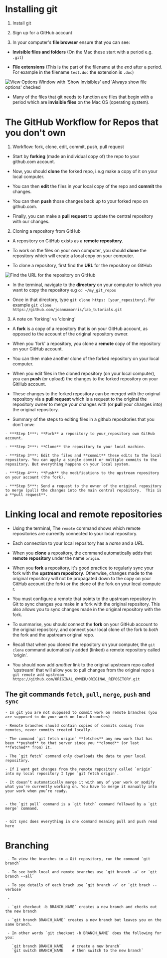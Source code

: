 # Installing  git

1. Install git

2. Sign up for a GitHub account

3. In your computer's **file browser** ensure that you can see:
  - **Invisible files and folders** (On the Mac these start with a period e.g. `.git`)

  - **File extensions** (This is the part of the filename at the *end* after a period. For example in the filename `test.doc`  the extension is `.doc`)

  ![View Options Window with 'Show Invisibles' and 'Always show file options' checked](Images/invisible_files.png)

  - Many of the files that git needs to function are files that begin with a period which are **invisible files** on the Mac OS (operating system).

# The GitHub Workflow for Repos that you don't own

1. Workflow:  fork, clone, edit, commit, push, pull request

  - Start by **forking** (made an individual copy of) the  repo to your github.com account.

  - Now, you should **clone** the forked repo, i.e.g make a copy of it on your local computer.

  - You can then **edit** the files in your local copy of the repo and **commit** the changes.

  - You can then **push** those changes back up to your forked repo on github.com.

  - Finally, you can make a **pull request**
to update the central repository with our changes.


2. Cloning a repository from GitHub

  - A repository on GitHub exists as a **remote repository**.

  - To work on the files on your own computer, you should **clone** the repository which will create a local copy on your computer.  

  - To clone a repository, first find the **URL** for the repository on GitHub

  ![Find the URL for the repository on GitHub](Images/git-url.png)

  - In the terminal, navigate to the **directory** on your computer to which you want to  copy the repository e.g `cd ~/my_git_repos`

  - Once in that directory,  type `git clone https: [your_repository]`.  For example `git clone https://github.com/joannamorris/lab_tutorials.git`


3. A note on 'forking' vs 'cloning'

  - A **fork** is a copy of a repository that is on your GitHub account, as opposed to the account of the original repository owner.

  - When you 'fork' a repository, you clone a **remote** copy of the repository on your GitHub account.

  - You can then make another clone of the forked repository on your local computer.

  - When you edit files in the cloned repository  (on your local computer), you can **push** (or upload) the changes to the forked repository on your GitHub account.

  - These changes to the forked repository can be merged with the original repository via a **pull request** which is a request to the original the repository owner to merge your changes with (or **pull** your changes into) the original repository.


   - Summary of the steps to editing files in a github repositories that you don't onw:

    - ***Step 1***: **Fork** a repository to your_repository own GitHub account.

    - ***Step 2***: **Clone** the repository to your local machine.

    - ***Step 3***: Edit the files and **commit** these edits to the local repository. You can apply a single commit or multiple commits to the repository. But everything happens on your local system.

    - ***Step 4***: **Push** the modifications to the upstream repository on your account (the fork).

    - ***Step 5***: Send a request to the owner of the original repository to merge (pull) the changes into the main central repository.  This is a **pull request**.

# Linking local and remote repositories

   - Using the terminal, The `remote` command shows which remote repositories are currently connected to your local repository.

   - Each connection to your local repository has a *name* and a *URL*.

  - When you **clone** a repository, the command automatically adds that **remote repository** under the name `origin`.

  - When you **fork** a repository,  it's good practice to regularly sync your fork with the **upstream repository**. Otherwise, changes made to the original repository will not be propagated down to the copy on your GitHub account (the fork) or the clone of the fork on your local compute   r.

  - You must configure a remote that points to the upstream repository in Git to sync changes you make in a fork with the original repository. This also allows you to sync changes made in the original repository with the fork.

  - To summarise, you should connect the **fork** on your GitHub account to the original repository, and connect your local clone of the fork to *both* the fork and the upstream original repo.

  - Recall that when you cloned the repository on your computer, the `git clone` command automatically added (linked) a remote repository called 'origin'.

  - You should now add  *another* link to the original upstream repo called 'upstream' that will allow you to pull changes from the original repo
`$ git remote add upstream https://github.com/ORIGINAL_OWNER/ORIGINAL_REPOSITORY.git`



## The git commands `fetch`, `pull`, `merge`, `push` and `sync`

    - In git you are not supposed to commit work on remote branches (you are supposed to do your work on local branches)

    - Remote branches should contain copies of commits coming from remotes, never commits created locally.

    - The command `git fetch origin` **fetches** any new work that has been **pushed** to that server since you **cloned** (or last **fetched** from) it.

    - The `git fetch` command only downloads the data to your local repository.

    - If I want get changes from the remote repository called `origin` into my local repository I type `git fetch origin`.

    - It doesn’t automatically merge it with any of your work or modify what you’re currently working on. You have to merge it manually into your work when you’re ready.


    - the `git pull` command is a `git fetch` command followed by a `git merge` command.


    - Git sync does everything in one command meaning pull and push read here

# Branching

     - To view the branches in a Git repository, run the command `git branch`

     - To see both local and remote branches use `git branch -a` or `git branch --all`

     - To see details of each brach use `git branch -v` or `git brach --verbose`

     -

     - `git checkout -b BRANCH_NAME` creates a new branch and checks out the new branch

     - `git branch BRANCH_NAME` creates a new branch but leaves you on the same branch.

     - In other words `git checkout -b BRANCH_NAME` does the following for you:

       `git branch BRANCH_NAME    # create a new branch`
       `git switch BRANCH_NAME    # then switch to the new branch`
